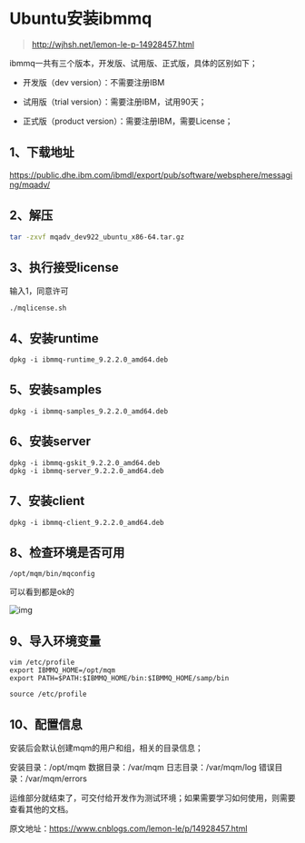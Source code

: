 # Ubuntu安装ibmmq

> http://wjhsh.net/lemon-le-p-14928457.html

ibmmq一共有三个版本，开发版、试用版、正式版，具体的区别如下；

- 开发版（dev version）：不需要注册IBM

- 试用版（trial version）：需要注册IBM，试用90天；

- 正式版（product version）：需要注册IBM，需要License；

## **1、下载地址**

https://public.dhe.ibm.com/ibmdl/export/pub/software/websphere/messaging/mqadv/

## 2、解压

```bash
tar -zxvf mqadv_dev922_ubuntu_x86-64.tar.gz
```

## 3、执行接受license

输入1，同意许可

```
./mqlicense.sh
```

## 4、安装runtime

```
dpkg -i ibmmq-runtime_9.2.2.0_amd64.deb
```

## 5、安装samples

```
dpkg -i ibmmq-samples_9.2.2.0_amd64.deb
```

## 6、安装server

```
dpkg -i ibmmq-gskit_9.2.2.0_amd64.deb
dpkg -i ibmmq-server_9.2.2.0_amd64.deb
```

## 7、安装client

```
dpkg -i ibmmq-client_9.2.2.0_amd64.deb
```

## 8、检查环境是否可用

```
/opt/mqm/bin/mqconfig
```

可以看到都是ok的

![img](https://img2020.cnblogs.com/blog/746846/202106/746846-20210624202138835-1981489428.png)

## 9、导入环境变量

```
vim /etc/profile
export IBMMQ_HOME=/opt/mqm
export PATH=$PATH:$IBMMQ_HOME/bin:$IBMMQ_HOME/samp/bin
```

```
source /etc/profile
```

## 10、配置信息

安装后会默认创建mqm的用户和组，相关的目录信息；

安装目录：/opt/mqm
数据目录：/var/mqm
日志目录：/var/mqm/log
错误目录：/var/mqm/errors

运维部分就结束了，可交付给开发作为测试环境；如果需要学习如何使用，则需要查看其他的文档。

原文地址：https://www.cnblogs.com/lemon-le/p/14928457.html